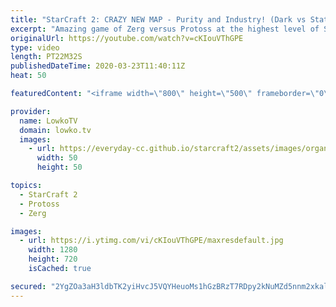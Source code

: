 ```yaml
---
title: "StarCraft 2: CRAZY NEW MAP - Purity and Industry! (Dark vs Stats)"
excerpt: "Amazing game of Zerg versus Protoss at the highest level of StarCraft 2. Stats is also known as the Shield of Aiur and is one of the most succesful Protoss players of all time. Dark is the current World Champion of StarCraft 2 and as such is obviously amazing at playing Zerg. In this game they face off"
originalUrl: https://youtube.com/watch?v=cKIouVThGPE
type: video
length: PT22M32S
publishedDateTime: 2020-03-23T11:40:11Z
heat: 50

featuredContent: "<iframe width=\"800\" height=\"500\" frameborder=\"0\" src=\"https://www.youtube.com/embed/cKIouVThGPE\" allow=\"accelerometer; autoplay; encrypted-media; gyroscope; picture-in-picture\" allowfullscreen></iframe>"

provider:
  name: LowkoTV
  domain: lowko.tv
  images:
    - url: https://everyday-cc.github.io/starcraft2/assets/images/organizations/lowko.tv-50x50.jpg
      width: 50
      height: 50

topics:
  - StarCraft 2
  - Protoss
  - Zerg

images:
  - url: https://i.ytimg.com/vi/cKIouVThGPE/maxresdefault.jpg
    width: 1280
    height: 720
    isCached: true

secured: "2YgZOa3aH3ldbTK2yiHvcJ5VQYHeuoMs1hGzBRzT7RDpy2kNuMZd5nnm2xkalTN1PuFWq+RjvmDVvHQk+lDZFXGAij9wftwJvurai013044mUAtKkdUcH/UvEuYpCuLZo0dbai5iVfYTgl6sEvu1MONmWtTKYDLGI+gknm7BbdU5Lg+Yw9FFGb5S+s/6Cb9YZorfRFK1EngJD1d1nkqaqMfci5EO5H8goLT0v8caSkIUQfy5AUxsINxgGhxU7UlQHYi0gtTkQqOLCkvVqnIktJ05HHGwJ82VVuNwoRatAScHD1xUx5Abc8R2R/zbW7nRdsQ7LkR19CZ0HC867kbU7akwwvUn85QQSpwQtsq+V2Eod2JTED1Q3w7zObTGBdBEg0Mt1BT8AqCSvINdyor+OzwMST/jrWaz1m/i7t5xPYMlt8d8cOvAXxFO9CVBpKtm;V5r6hJXNljUi8DzEFeN6dg=="
---
```


